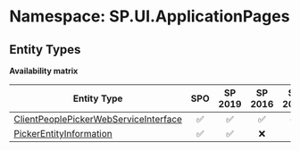 # Namespace: SP.UI.ApplicationPages

## Entity Types

**Availability matrix**

Entity Type | SPO | SP 2019 | SP 2016 | SP 2013
----------|:---:|:-------:|:-------:|:-------:
[ClientPeoplePickerWebServiceInterface](./EntityTypes/ClientPeoplePickerWebServiceInterface.md) | ✅ | ✅ | ✅ | ✅
[PickerEntityInformation](./EntityTypes/PickerEntityInformation.md) | ✅ | ✅ | ❌ | ❌